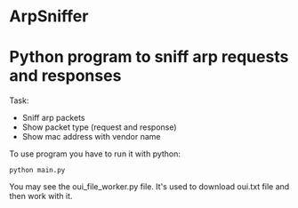 # ArpSniffer
# Python program to sniff arp requests and responses

Task:
* Sniff arp packets
* Show packet type (request and response)
* Show mac address with vendor name

To use program you have to run it with python:
```shell
python main.py
```

You may see the oui_file_worker.py file. It's used to download oui.txt file and then work with it.